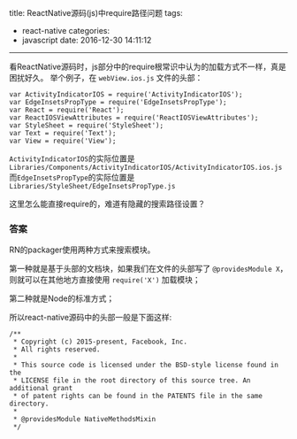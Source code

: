 title: ReactNative源码(js)中require路径问题
tags:
  - react-native
categories:
  - javascript
date: 2016-12-30 14:11:12
---

看ReactNative源码时，js部分中的require根常识中认为的加载方式不一样，真是困扰好久。
举个例子，在 `webView.ios.js` 文件的头部：

```
var ActivityIndicatorIOS = require('ActivityIndicatorIOS');
var EdgeInsetsPropType = require('EdgeInsetsPropType');
var React = require('React');
var ReactIOSViewAttributes = require('ReactIOSViewAttributes');
var StyleSheet = require('StyleSheet');
var Text = require('Text');
var View = require('View');
```

`ActivityIndicatorIOS`的实际位置是` Libraries/Components/ActivityIndicatorIOS/ActivityIndicatorIOS.ios.js`
而`EdgeInsetsPropType`的实际位置是`Libraries/StyleSheet/EdgeInsetsPropType.js`

这里怎么能直接require的，难道有隐藏的搜索路径设置？

<!--more-->

### 答案

RN的packager使用两种方式来搜索模块。

第一种就是基于头部的文档块，如果我们在文件的头部写了 `@providesModule X`，则就可以在其他地方直接使用 `require('X')` 加载模块；

第二种就是Node的标准方式；

所以react-native源码中的头部一般是下面这样:
```
/**
 * Copyright (c) 2015-present, Facebook, Inc.
 * All rights reserved.
 *
 * This source code is licensed under the BSD-style license found in the
 * LICENSE file in the root directory of this source tree. An additional grant
 * of patent rights can be found in the PATENTS file in the same directory.
 *
 * @providesModule NativeMethodsMixin
 */
```